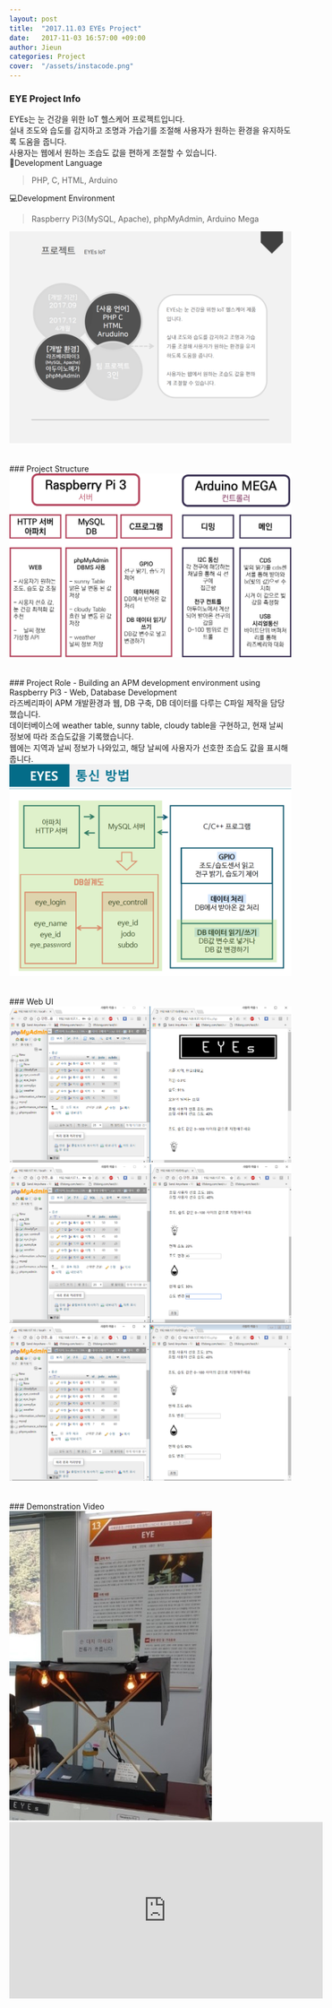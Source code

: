```yaml
---
layout: post
title:  "2017.11.03 EYEs Project"
date:   2017-11-03 16:57:00 +09:00
author: Jieun
categories: Project
cover:  "/assets/instacode.png"
---
```


### EYE Project Info
EYEs는 눈 건강을 위한 IoT 헬스케어 프로젝트입니다.<br/>
실내 조도와 습도를 감지하고 조명과 가습기를 조절해 사용자가 원하는 환경을 유지하도록 도움을 줍니다.<br/>
사용자는 웹에서 원하는 조습도 값을 편하게 조절할 수 있습니다.<br/>
📝Development Language<br/>
> PHP, C, HTML, Arduino<br/>
>
💻Development Environment<br/>
> Raspberry Pi3(MySQL, Apache), phpMyAdmin, Arduino Mega<br/>
>
<img src="/assets/2017_EYEs_Project/EYEs_IoT_Info.png" title="EYE Project Info">
<br/><br/><br/>
### Project Structure
<img src="/assets/2017_EYEs_Project/EYE_PJT_Structure.png" title="EYE_PJT_Structure">
<br/><br/><br/>
### Project Role
- Building an APM development environment using Raspberry Pi3
- Web, Database Development
<br/>
라즈베리파이 APM 개발환경과 웹, DB 구축, DB 데이터를 다루는 C파일 제작을 담당했습니다.<br/>
데이터베이스에 weather table, sunny table, cloudy table을 구현하고, 현재 날씨 정보에 따라 조습도값을 기록했습니다.<br/>
웹에는 지역과 날씨 정보가 나와있고, 해당 날씨에 사용자가 선호한 조습도 값을 표시해줍니다.<br/>
<img src="/assets/2017_EYEs_Project/EYE_PJT_Structure2.png" title="EYE_PJT_Structure2">
<br/><br/><br/>
### Web UI
<img src="/assets/2017_EYEs_Project/webui_1.png" title="Ewebui_1">
<img src="/assets/2017_EYEs_Project/webui_2.png" title="Ewebui_2">
<img src="/assets/2017_EYEs_Project/webui_3.png" title="Ewebui_3">
<br/><br/><br/>
### Demonstration Video
<img src="/assets/2017_EYEs_Project/EYEs_Project_Image.jpg" title="EYEs Project Image">
<iframe width="560" height="315" src="https://www.youtube.com/embed/iuisHTjsfdU?si=D1z_U9V6RqebTzFE" title="YouTube video player" frameborder="0" allow="accelerometer; autoplay; clipboard-write; encrypted-media; gyroscope; picture-in-picture; web-share" allowfullscreen></iframe>
